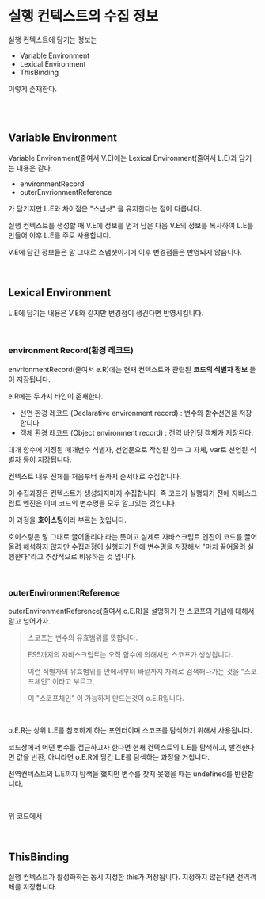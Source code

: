 # 실행 컨텍스트의 수집 정보

실행 컨텍스트에 담기는 정보는

- Variable Environment
- Lexical Environment
- ThisBinding

이렇게 존재한다.

<br>
<br>

## Variable Environment

Variable Environment(줄여서 V.E)에는 Lexical Environment(줄여서 L.E)과 담기는 내용은 같다.

- environmentRecord
- outerEnvrionmentReference

가 담기지만 L.E와 차이점은 "스냅샷" 을 유지한다는 점이 다릅니다.

실행 컨텍스트를 생성할 때 V.E에 정보를 먼저 담은 다음 V.E의 정보를 복사하여 L.E를 만들어 이후 L.E를 주로 사용합니다.

V.E에 담긴 정보들은 말 그대로 스냅샷이기에 이후 변경점들은 반영되지 않습니다.

<br>

## Lexical Environment

L.E에 담기는 내용은 V.E와 같지만 변경점이 생긴다면 반영시킵니다.

<br>

### **environment Record(환경 레코드)**

envrionmentRecord(줄여서 e.R)에는 현재 컨텍스트와 관련된 **코드의 식별자 정보** 들이 저장됩니다.

e.R에는 두가지 타입이 존재한다.
- 선언 환경 레코드 (Declarative environment record) : 변수와 함수선언을 저장합니다.
- 객체 환경 레코드 (Object environment record) : 전역 바인딩 객체가 저장된다.

대개 함수에 지정된 매개변수 식별자, 선언문으로 작성된 함수 그 자체, var로 선언된 식별자 등이 저장됩니다.

컨텍스트 내부 전체를 처음부터 끝까지 순서대로 수집합니다.

이 수집과정은 컨텍스트가 생성되자마자 수집합니다. 즉 코드가 실행되기 전에 자바스크립트 엔진은 이미 코드의 변수명을 모두 알고있는 것입니다.

이 과정을 **호이스팅**이라 부르는 것입니다.

호이스팅은 말 그대로 끌어올리다 라는 뜻이고 실제로 자바스크립트 엔진이 코드를 끌어올려 해석하지 않지만 수집과정이 실행되기 전에 변수명을 저장해서 "마치 끌어올려 실행한다"라고 추상적으로 비유하는 것 입니다.

<br>

### outerEnvironmentReference

outerEnvironmentReference(줄여서 o.E.R)을 설명하기 전 스코프의 개념에 대해서 알고 넘어가자.

> 스코프는 변수의 유효범위를 뜻합니다.
>
> ES5까지의 자바스크립트는 오직 함수에 의해서만 스코프가 생성됩니다.
>
> 이런 식별자의 유효범위를 안에서부터 바깥까지 차례로 검색해나가는 것을 "스코프체인" 이라고 부르고,
>
> 이 "스코프체인" 이 가능하게 만드는것이 o.E.R입니다.

<br>

o.E.R는 상위 L.E를 참조하게 하는 포인터이며 스코프를 탐색하기 위해서 사용됩니다.

코드상에서 어떤 변수를 접근하고자 한다면 현재 컨텍스트의 L.E를 탐색하고, 발견한다면 값을 반환, 아니라면 o.E.R에 담긴 L.E를 탐색하는 과정을 거칩니다.

전역컨텍스트의 L.E까지 탐색을 했지만 변수를 찾지 못했을 때는 undefined를 반환합니다.

<br>



위 코드에서 


<br>

## ThisBinding

실행 컨텍스트가 활성화하는 동시 지정한 this가 저장됩니다. 지정하지 않는다면 전역객체를 저장합니다.



